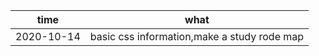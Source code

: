 | time       | what                                        |
|------------|---------------------------------------------|
| 2020-10-14 | basic css information,make a study rode map |
